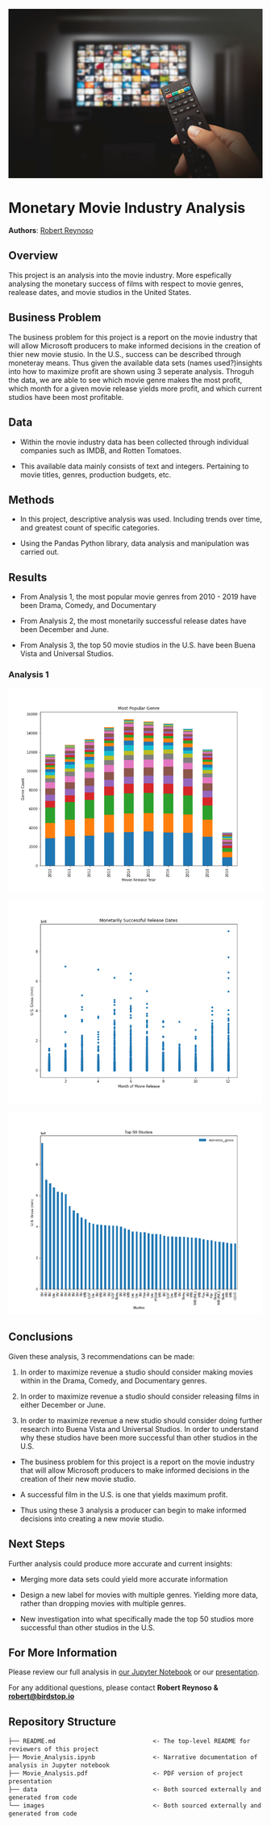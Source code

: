 ![Test](./images/20200707-114450-Ruppert-Film-Industry-1.jpg)

# Monetary Movie Industry Analysis

**Authors**: [Robert Reynoso](mailto:robert@birdstop.io)

## Overview

This project is an analysis into the movie industry. 
More espefically analysing the monetary success of films with respect to movie genres, realease dates, and movie studios in the United States. 

## Business Problem

The business problem for this project is a report on the movie industry that will allow Microsoft producers to make informed decisions in the creation of thier new movie stusio. In the U.S., success can be described through moneteray means. Thus given the available data sets (names used?)insights into how to maximize profit are shown using 3 seperate analysis. Throguh the data, we are able to see which movie genre makes the most profit, which month for a given movie release yields more profit, and which current studios have been most profitable.

## Data

* Within the movie industry data has been collected through individual companies such as IMDB, and Rotten Tomatoes.

* This available data mainly consists of text and integers. Pertaining to movie titles, genres, production budgets, etc. 

## Methods

* In this project, descriptive analysis was used. Including trends over time, and greatest count of specific categories.

* Using the Pandas Python library, data analysis and manipulation was carried out.

## Results
* From Analysis 1, the most popular movie genres from 2010 - 2019 have been Drama, Comedy, and Documentary

* From Analysis 2, the most monetarily successful release dates have been December and June.

* From Analysis 3, the top 50 movie studios in the U.S. have been Buena Vista and Universal Studios.  


### Analysis 1
![graph1](./images/analysis_1.png)

![graph1](./images/analysis_2.png)

![graph1](./images/analysis_3.png)

## Conclusions

Given these analysis, 3 recommendations can be made:
1. In order to maximize revenue a studio should consider making movies within in the Drama, Comedy, and Documentary genres.

2. In order to maximize revenue a studio should consider releasing films in either December or June.

3. In order to maximize revenue a new studio should consider doing further research into Buena Vista and Universal Studios. In order to understand why these studios have been more successful than other studios in the U.S.

* The business problem for this project is a report on the movie industry that will allow Microsoft producers to make informed decisions in the creation of their new movie studio. 

* A successful film in the U.S. is one that yields maximum profit.

* Thus using these 3 analysis a producer can begin to make informed decisions into creating a new movie studio. 

## Next Steps

Further analysis could produce more accurate and current insights:

* Merging more data sets could yield more accurate information

* Design a new label for movies with multiple genres. Yielding more data, rather than dropping movies with multiple genres. 

* New investigation into what specifically made the top 50 studios more successful than other studios in the U.S.


## For More Information

Please review our full analysis in [our Jupyter Notebook](./Movie_Analysis.ipynb) or our [presentation](./Movie_Analysis.pdf).

For any additional questions, please contact **Robert Reynoso & robert@birdstop.io**

## Repository Structure



```
├── README.md                           <- The top-level README for reviewers of this project
├── Movie_Analysis.ipynb                <- Narrative documentation of analysis in Jupyter notebook
├── Movie_Analysis.pdf                  <- PDF version of project presentation
├── data                                <- Both sourced externally and generated from code
└── images                              <- Both sourced externally and generated from code
```

